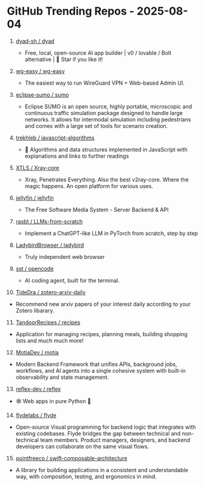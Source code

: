 # GitHub Trending Repos - 2025-08-04

1. [dyad-sh /    dyad](https://github.com/dyad-sh/dyad)
   - Free, local, open-source AI app builder | v0 / lovable / Bolt alternative | 🌟 Star if you like it!

2. [wg-easy /    wg-easy](https://github.com/wg-easy/wg-easy)
   - The easiest way to run WireGuard VPN + Web-based Admin UI.

3. [eclipse-sumo /    sumo](https://github.com/eclipse-sumo/sumo)
   - Eclipse SUMO is an open source, highly portable, microscopic and continuous traffic simulation package designed to handle large networks. It allows for intermodal simulation including pedestrians and comes with a large set of tools for scenario creation.

4. [trekhleb /    javascript-algorithms](https://github.com/trekhleb/javascript-algorithms)
   - 📝 Algorithms and data structures implemented in JavaScript with explanations and links to further readings

5. [XTLS /    Xray-core](https://github.com/XTLS/Xray-core)
   - Xray, Penetrates Everything. Also the best v2ray-core. Where the magic happens. An open platform for various uses.

6. [jellyfin /    jellyfin](https://github.com/jellyfin/jellyfin)
   - The Free Software Media System - Server Backend & API

7. [rasbt /    LLMs-from-scratch](https://github.com/rasbt/LLMs-from-scratch)
   - Implement a ChatGPT-like LLM in PyTorch from scratch, step by step

8. [LadybirdBrowser /    ladybird](https://github.com/LadybirdBrowser/ladybird)
   - Truly independent web browser

9. [sst /    opencode](https://github.com/sst/opencode)
   - AI coding agent, built for the terminal.

10. [TideDra /    zotero-arxiv-daily](https://github.com/TideDra/zotero-arxiv-daily)
   - Recommend new arxiv papers of your interest daily according to your Zotero libarary.

11. [TandoorRecipes /    recipes](https://github.com/TandoorRecipes/recipes)
   - Application for managing recipes, planning meals, building shopping lists and much much more!

12. [MotiaDev /    motia](https://github.com/MotiaDev/motia)
   - Modern Backend Framework that unifies APIs, background jobs, workflows, and AI agents into a single cohesive system with built-in observability and state management.

13. [reflex-dev /    reflex](https://github.com/reflex-dev/reflex)
   - 🕸️ Web apps in pure Python 🐍

14. [flydelabs /    flyde](https://github.com/flydelabs/flyde)
   - Open-source Visual programming for backend logic that integrates with existing codebases. Flyde bridges the gap between technical and non-technical team members. Product managers, designers, and backend developers can collaborate on the same visual flows.

15. [pointfreeco /    swift-composable-architecture](https://github.com/pointfreeco/swift-composable-architecture)
   - A library for building applications in a consistent and understandable way, with composition, testing, and ergonomics in mind.

